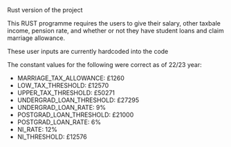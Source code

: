 Rust version of the project

This RUST programme requires the users to give their salary, other taxbale income, pension rate, and whether or not they have student loans and claim marriage allowance. 

These user inputs are currently hardcoded into the code

The constant values for the following were correct as of 22/23 year:
- MARRIAGE_TAX_ALLOWANCE: £1260
- LOW_TAX_THRESHOLD: £12570
- UPPER_TAX_THRESHOLD: £50271 
- UNDERGRAD_LOAN_THRESHOLD: £27295
- UNDERGRAD_LOAN_RATE: 9%
- POSTGRAD_LOAN_THRESHOLD: £21000
- POSTGRAD_LOAN_RATE: 6%
- NI_RATE: 12%
- NI_THRESHOLD: £12576




